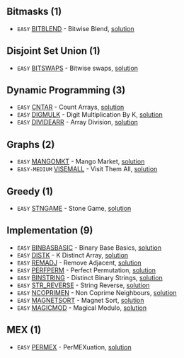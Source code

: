 ## Bitmasks (1)
* `EASY` [BITBLEND](https://www.codechef.com/problems/BITBLEND) - Bitwise Blend, [solution](./BITBLEND)

## Disjoint Set Union (1)
* `EASY` [BITSWAPS](https://www.codechef.com/problems/BITSWAPS) - Bitwise swaps, [solution](./BITSWAPS)

## Dynamic Programming (3)
* `EASY` [CNTAR](https://www.codechef.com/problems/CNTAR) - Count Arrays, [solution](./CNTAR)
* `EASY` [DIGMULK](https://www.codechef.com/problems/DIGMULK) - Digit Multiplication By K, [solution](./DIGMULK)
* `EASY` [DIVIDEARR](https://www.codechef.com/problems/DIVIDEARR) - Array Division, [solution](./DIVIDEARR)

## Graphs (2)
* `EASY` [MANGOMKT](https://www.codechef.com/problems/MANGOMKT) - Mango Market, [solution](./MANGOMKT)
* `EASY-MEDIUM` [VISEMALL](https://www.codechef.com/problems/VISEMALL) - Visit Them All, [solution](./VISEMALL)

## Greedy (1)
* `EASY` [STNGAME](https://www.codechef.com/problems/STNGAME) - Stone Game, [solution](./STNGAME)

## Implementation (9)
* `EASY` [BINBASBASIC](https://www.codechef.com/problems/BINBASBASIC) - Binary Base Basics, [solution](./BINBASBASIC)
* `EASY` [DISTK](https://www.codechef.com/problems/DISTK) - K Distinct Array, [solution](./DISTK)
* `EASY` [REMADJ](https://www.codechef.com/problems/REMADJ) - Remove Adjacent, [solution](./REMADJ)
* `EASY` [PERFPERM](https://www.codechef.com/problems/PERFPERM) - Perfect Permutation, [solution](./PERFPERM)
* `EASY` [BINSTRING](https://www.codechef.com/problems/BINSTRING) - Distinct Binary Strings, [solution](./BINSTRING)
* `EASY` [STR_REVERSE](https://www.codechef.com/problems/STR_REVERSE) - String Reverse, [solution](./STR_REVERSE)
* `EASY` [NCOPRIMEN](https://www.codechef.com/problems/NCOPRIMEN) - Non Coprime Neighbours, [solution](./NCOPRIMEN)
* `EASY` [MAGNETSORT](https://www.codechef.com/problems/MAGNETSORT) - Magnet Sort, [solution](./MAGNETSORT)
* `EASY` [MAGICMOD](https://www.codechef.com/problems/MAGICMOD) - Magical Modulo, [solution](./MAGICMOD)

## MEX (1)
* `EASY` [PERMEX](https://www.codechef.com/problems/PERMEX) - PerMEXuation, [solution](./PERMEX)
